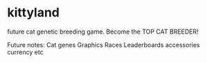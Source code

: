 # kittyland
future cat genetic breeding game. Become the TOP CAT BREEDER!

Future notes:
Cat genes
Graphics
Races
Leaderboards
accessories
currency
etc
